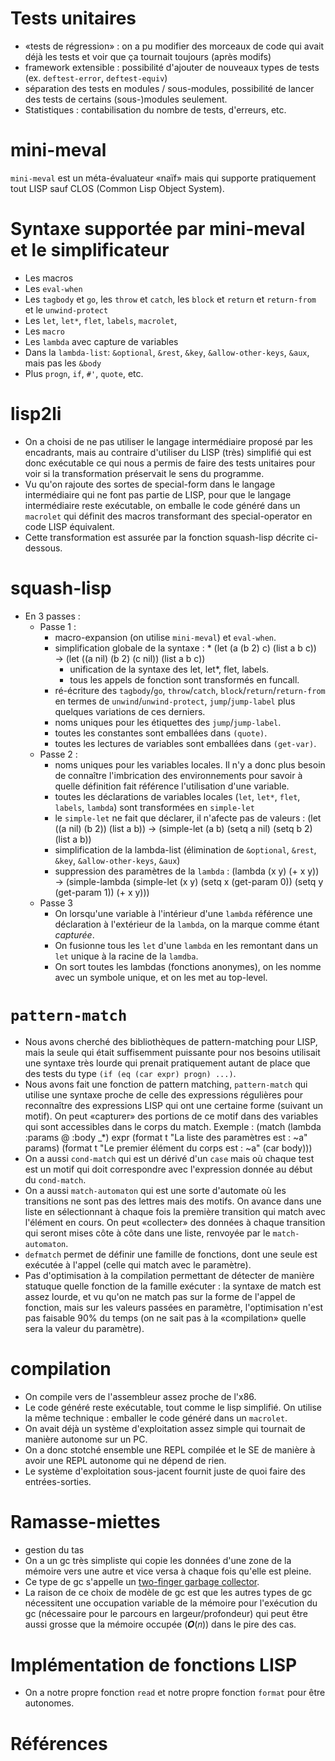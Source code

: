 Tests unitaires
===============
* «tests de régression» : on a pu modifier des morceaux de code qui avait déjà les tests et voir que ça tournait toujours (après modifs)
* framework extensible : possibilité d'ajouter de nouveaux types de tests (ex. `deftest-error`, `deftest-equiv`)
* séparation des tests en modules / sous-modules, possibilité de lancer des tests de certains (sous-)modules seulement.
* Statistiques : contabilisation du nombre de tests, d'erreurs, etc.

mini-meval
==========
`mini-meval` est un méta-évaluateur «naïf» mais qui supporte pratiquement tout LISP sauf CLOS (Common Lisp Object System).

Syntaxe supportée par mini-meval et le simplificateur
=====================================================
* Les macros
* Les `eval-when`
* Les `tagbody` et `go`, les `throw` et `catch`, les `block` et `return` et `return-from` et le `unwind-protect`
* Les `let`, `let*`, `flet`, `labels`, `macrolet`, 
* Les `macro`
* Les `lambda` avec capture de variables
* Dans la `lambda-list`: `&optional`, `&rest`, `&key`, `&allow-other-keys`, `&aux`, mais pas les `&body`
* Plus `progn`, `if`, `#'`, `quote`, etc.

lisp2li
=======
* On a choisi de ne pas utiliser le langage intermédiaire proposé par les encadrants, mais au contraire d'utiliser du LISP (très) simplifié
  qui est donc exécutable ce qui nous a permis de faire des tests unitaires pour voir si la transformation préservait le sens du programme.
* Vu qu'on rajoute des sortes de special-form dans le langage intermédiaire qui ne font pas partie de LISP, pour que le langage
  intermédiaire reste exécutable, on emballe le code généré dans un `macrolet` qui définit des macros transformant des special-operator en
  code LISP équivalent.
* Cette transformation est assurée par la fonction squash-lisp décrite ci-dessous.

squash-lisp
===========
* En 3 passes :
  * Passe 1 :
    * macro-expansion (on utilise `mini-meval`) et `eval-when`.
    * simplification globale de la syntaxe :
      * 
            (let (a (b 2) c) (list a b c))
            → (let ((a nil) (b 2) (c nil)) (list a b c))
      * unification de la syntaxe des let, let*, flet, labels.
      * tous les appels de fonction sont transformés en funcall.
    * ré-écriture des `tagbody`/`go`, `throw`/`catch`, `block`/`return`/`return-from` en termes de `unwind`/`unwind-protect`,
      `jump`/`jump-label` plus quelques variations de ces derniers.
    * noms uniques pour les étiquettes des `jump`/`jump-label`.
    * toutes les constantes sont emballées dans `(quote)`.
    * toutes les lectures de variables sont emballées dans `(get-var)`.
  * Passe 2 :
    * noms uniques pour les variables locales. Il n'y a donc plus besoin de connaître l'imbrication des environnements pour savoir à quelle
      définition fait référence l'utilisation d'une variable.
    * toutes les déclarations de variables locales (`let`, `let*`, `flet`, `labels`, `lambda`) sont transformées en `simple-let`
    * le `simple-let` ne fait que déclarer, il n'afecte pas de valeurs :
          (let ((a nil) (b 2)) (list a b))
          → (simple-let (a b) (setq a nil) (setq b 2) (list a b))
    * simplification de la lambda-list (élimination de `&optional`, `&rest`, `&key`, `&allow-other-keys`, `&aux`)
    * suppression des paramètres de la `lambda` :
          (lambda (x y) (+ x y))
          → (simple-lambda (simple-let (x y) (setq x (get-param 0)) (setq y (get-param 1)) (+ x y)))
  * Passe 3
    * On lorsqu'une variable à l'intérieur d'une `lambda` référence une déclaration à l'extérieur de la `lambda`, on la marque comme étant *capturée*.
    * On fusionne tous les `let` d'une `lambda` en les remontant dans un `let` unique à la racine de la `lamdba`.
    * On sort toutes les lambdas (fonctions anonymes), on les nomme avec un symbole unique, et on les met au top-level.

`pattern-match`
===============
* Nous avons cherché des bibliothèques de pattern-matching pour LISP, mais la seule qui était suffisemment puissante pour nos besoins
  utilisait une syntaxe très lourde qui prenait pratiquement autant de place que des tests du type `(if (eq (car expr) progn) ...)`.
* Nous avons fait une fonction de pattern matching, `pattern-match` qui utilise une syntaxe proche de celle des expressions régulières pour
  reconnaître des expressions LISP qui ont une certaine forme (suivant un motif). On peut «capturer» des portions de ce motif dans des
  variables qui sont accessibles dans le corps du match. Exemple :
      (match (lambda :params @ :body _*) expr
        (format t "La liste des paramètres est : ~a" params)
		(format t "Le premier élément du corps est : ~a" (car body)))
* On a aussi `cond-match` qui est un dérivé d'un `case` mais où chaque test est un motif qui doit correspondre avec l'expression donnée au
  début du `cond-match`.
* On a aussi `match-automaton` qui est une sorte d'automate où les transitions ne sont pas des lettres mais des motifs. On avance dans une
  liste en sélectionnant à chaque fois la première transition qui match avec l'élément en cours.  On peut «collecter» des données à chaque
  transition qui seront mises côte à côte dans une liste, renvoyée par le `match-automaton`.
* `defmatch` permet de définir une famille de fonctions, dont une seule est exécutée à l'appel (celle qui match avec le paramètre).
* Pas d'optimisation à la compilation permettant de détecter de manière statuque quelle fonction de la famille exécuter : la syntaxe de
  match est assez lourde, et vu qu'on ne match pas sur la forme de l'appel de fonction, mais sur les valeurs passées en paramètre,
  l'optimisation n'est pas faisable 90% du temps (on ne sait pas à la «compilation» quelle sera la valeur du paramètre).

compilation
===========
* On compile vers de l'assembleur assez proche de l'x86.
* Le code généré reste exécutable, tout comme le lisp simplifié. On utilise la même technique : emballer le code généré dans un `macrolet`.
* On avait déjà un système d'exploitation assez simple qui tournait de manière autonome sur un PC.
* On a donc stotché ensemble une REPL compilée et le SE de manière à avoir une REPL autonome qui ne dépend de rien.
* Le système d'exploitation sous-jacent fournit juste de quoi faire des entrées-sorties.

Ramasse-miettes
===============
* gestion du tas
* On a un gc très simpliste qui copie les données d'une zone de la mémoire vers une autre et vice versa à chaque fois qu'elle est pleine.
* Ce type de gc s'appelle un [two-finger garbage collector][gc-wp].
* La raison de ce choix de modèle de gc est que les autres types de gc nécessitent une occupation variable de la mémoire pour l'exécution du
  gc (nécessaire pour le parcours en largeur/profondeur) qui peut être aussi grosse que la mémoire occupée (𝑶(𝑛)) dans le pire des cas.

Implémentation de fonctions LISP
================================
* On a notre propre fonction `read` et notre propre fonction `format` pour être autonomes.

Références
==========
[gc-wp]: http://en.wikipedia.org/wiki/Cheney's_algorithm "Article wikipédia décrivant le fonctionnement de notre ramasse-miettes."
